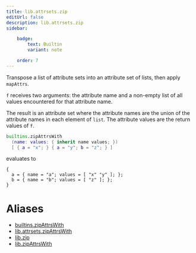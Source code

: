 ```yaml
---
title: lib.attrsets.zip
editUrl: false
description: lib.attrsets.zip
sidebar:

    badge:
        text: Builtin
        variant: note

    order: 7
---
```


Transpose a list of attribute sets into an attribute set of lists,
then apply `mapAttrs`.

`f` receives two arguments: the attribute name and a non-empty
list of all values encountered for that attribute name.

The result is an attribute set where the attribute names are the
union of the attribute names in each element of `list`. The attribute
values are the return values of `f`.

```nix
builtins.zipAttrsWith
  (name: values: { inherit name values; })
  [ { a = "x"; } { a = "y"; b = "z"; } ]
```

evaluates to

```
{
  a = { name = "a"; values = [ "x" "y" ]; };
  b = { name = "b"; values = [ "z" ]; };
}
```


# Aliases

- [builtins.zipAttrsWith](/nix-doc-comments/reference/builtins/builtins-zipattrswith)
- [lib.attrsets.zipAttrsWith](/nix-doc-comments/reference/lib/attrsets/lib-attrsets-zipattrswith)
- [lib.zip](/nix-doc-comments/reference/lib/lib-zip)
- [lib.zipAttrsWith](/nix-doc-comments/reference/lib/lib-zipattrswith)


